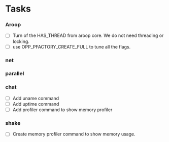 
Tasks
========

### Aroop
- [ ] Turn of the HAS_THREAD from aroop core. We do not need threading or locking.
- [ ] use OPP_PFACTORY_CREATE_FULL to tune all the flags.

### net

### parallel

### chat
- [ ] Add uname command
- [ ] Add uptime command
- [ ] Add profiler command to show memory profiler

### shake
- [ ] Create memory profiler command to show memory usage.
